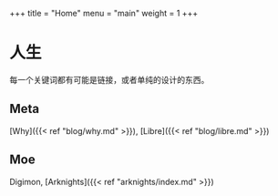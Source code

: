 +++
title = "Home"
menu = "main"
weight = 1
+++

# 人生

每一个关键词都有可能是链接，或者单纯的设计的东西。

## Meta

[Why]({{< ref "blog/why.md" >}}), [Libre]({{< ref "blog/libre.md" >}})

## Moe

Digimon, [Arknights]({{< ref "arknights/index.md" >}})
